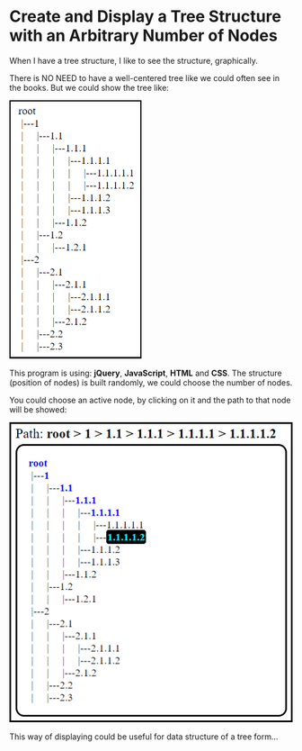 # Create and Display a Tree Structure with an Arbitrary Number of Nodes

When I have a tree structure, I like to see the structure, graphically.

There is NO NEED to have a well-centered tree like we could often see in the books. But we could show the tree like:

![](./pics/tree_display.jpg)

This program is using: **jQuery**, **JavaScript**, **HTML** and **CSS**. The structure (position of nodes) is built randomly, we could choose the number of nodes.

You could choose an active node, by clicking on it and the path to that node will be showed:

![](./pics/tree_display_path.jpg)

This way of displaying could be useful for data structure of a tree form...